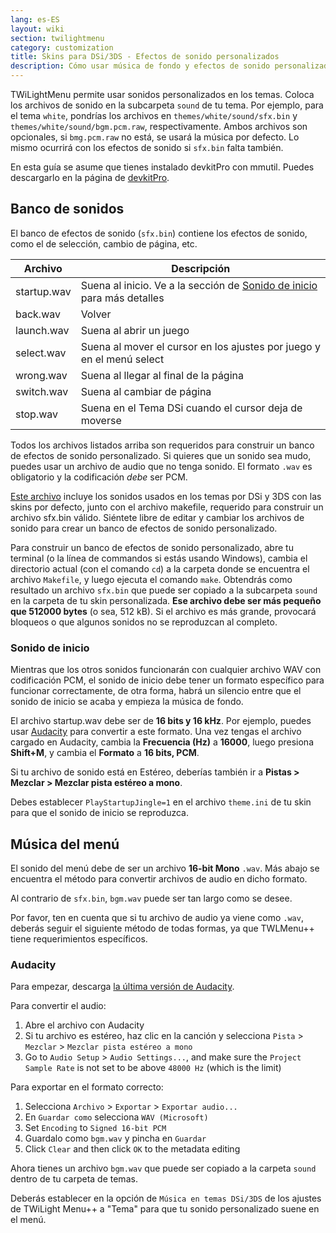 ```yaml
---
lang: es-ES
layout: wiki
section: twilightmenu
category: customization
title: Skins para DSi/3DS - Efectos de sonido personalizados
description: Cómo usar música de fondo y efectos de sonido personalizados en las skins de DSi y 3DS de TWiLight Menu++
---
```


TWiLightMenu permite usar sonidos personalizados en los temas. Coloca los archivos de sonido en la subcarpeta `sound` de tu tema. Por ejemplo, para el tema `white`, pondrías los archivos en `themes/white/sound/sfx.bin` y `themes/white/sound/bgm.pcm.raw`, respectivamente. Ambos archivos son opcionales, si `bmg.pcm.raw` no está, se usará la música por defecto. Lo mismo ocurrirá con los efectos de sonido si `sfx.bin` falta también.

En esta guía se asume que tienes instalado devkitPro con mmutil. Puedes descargarlo en la página de [devkitPro](https://devkitpro.org/wiki/Getting_Started).

## Banco de sonidos
El banco de efectos de sonido (`sfx.bin`) contiene los efectos de sonido, como el de selección, cambio de página, etc.

| Archivo     | Descripción                                                                              |
| ----------- | ---------------------------------------------------------------------------------------- |
| startup.wav | Suena al inicio. Ve a la sección de [Sonido de inicio](#startup-sound) para más detalles |
| back.wav    | Volver                                                                                   |
| launch.wav  | Suena al abrir un juego                                                                  |
| select.wav  | Suena al mover el cursor en los ajustes por juego y en el menú select                    |
| wrong.wav   | Suena al llegar al final de la página                                                    |
| switch.wav  | Suena al cambiar de página                                                               |
| stop.wav    | Suena en el Tema DSi cuando el cursor deja de moverse                                    |

Todos los archivos listados arriba son requeridos para construir un banco de efectos de sonido personalizado. Si quieres que un sonido sea mudo, puedes usar un archivo de audio que no tenga sonido. El formato `.wav` es obligatorio y la codificación *debe* ser PCM.

[Este archivo](/assets/files/sfx-example.zip) incluye los sonidos usados en los temas por DSi y 3DS con las skins por defecto, junto con el archivo makefile, requerido para construir un archivo sfx.bin válido. Siéntete libre de editar y cambiar los archivos de sonido para crear un banco de efectos de sonido personalizado.

Para construir un banco de efectos de sonido personalizado, abre tu terminal (o la línea de commandos si estás usando Windows), cambia el directorio actual (con el comando `cd`) a la carpeta donde se encuentra el archivo `Makefile`, y luego ejecuta el comando `make`. Obtendrás como resultado un archivo `sfx.bin` que puede ser copiado a la subcarpeta `sound` en la carpeta de tu skin personalizada. **Ese archivo debe ser más pequeño que 512000 bytes** (o sea, 512 kB). Si el archivo es más grande, provocará bloqueos o que algunos sonidos no se reproduzcan al completo.

### Sonido de inicio
Mientras que los otros sonidos funcionarán con cualquier archivo WAV con codificación PCM, el sonido de inicio debe tener un formato específico para funcionar correctamente, de otra forma, habrá un silencio entre que el sonido de inicio se acaba y empieza la música de fondo.

El archivo startup.wav debe ser de **16 bits y 16 kHz**. Por ejemplo, puedes usar [Audacity](https://github.com/audacity/audacity/releases/latest) para convertir a este formato. Una vez tengas el archivo cargado en Audacity, cambia la **Frecuencia (Hz)** a **16000**, luego presiona **Shift+M**, y cambia el **Formato** a **16 bits, PCM**.

Si tu archivo de sonido está en Estéreo, deberías también ir a **Pistas > Mezclar > Mezclar pista estéreo a mono**.

Debes establecer `PlayStartupJingle=1` en el archivo `theme.ini` de tu skin para que el sonido de inicio se reproduzca.


## Música del menú
El sonido del menú debe de ser un archivo **16-bit Mono** `.wav`. Más abajo se encuentra el método para convertir archivos de audio en dicho formato.

Al contrario de `sfx.bin`, `bgm.wav` puede ser tan largo como se desee.

Por favor, ten en cuenta que si tu archivo de audio ya viene como `.wav`, deberás seguir el siguiente método de todas formas, ya que TWLMenu++ tiene requerimientos específicos.

### Audacity
Para empezar, descarga [la última versión de Audacity](https://github.com/audacity/audacity/releases/latest).

Para convertir el audio:
1. Abre el archivo con Audacity
1. Si tu archivo es estéreo, haz clic en la canción y selecciona `Pista` > `Mezclar` > `Mezclar pista estéreo a mono`
1. Go to `Audio Setup` > `Audio Settings...`, and make sure the `Project Sample Rate` is not set to be above `48000 Hz` (which is the limit)

Para exportar en el formato correcto:
1. Selecciona `Archivo` > `Exportar` > `Exportar audio...`
1. En `Guardar como` selecciona `WAV (Microsoft)`
1. Set `Encoding` to `Signed 16-bit PCM`
1. Guardalo como `bgm.wav` y pincha en `Guardar`
1. Click `Clear` and then click `OK` to the metadata editing

Ahora tienes un archivo `bgm.wav` que puede ser copiado a la carpeta `sound` dentro de tu carpeta de temas.

Deberás establecer en la opción de `Música en temas DSi/3DS` de los ajustes de TWiLight Menu++ a "Tema" para que tu sonido personalizado suene en el menú.
